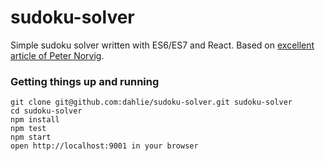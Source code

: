 # sudoku-solver

Simple sudoku solver written with ES6/ES7 and React. Based on [excellent article of Peter Norvig](http://norvig.com/sudoku.html).

### Getting things up and running

```
git clone git@github.com:dahlie/sudoku-solver.git sudoku-solver
cd sudoku-solver
npm install
npm test
npm start
open http://localhost:9001 in your browser
```
